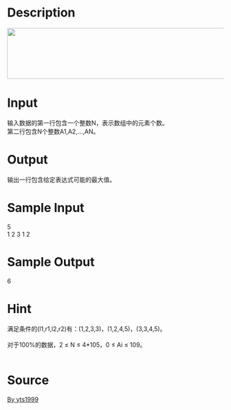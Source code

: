 
# Description

<div class="content"><p><img src="/source/bzoj/4260/img/aHR0cHM6Ly9seWRzeS5jb20vSnVkZ2VPbmxpbmUvdXBsb2FkLzIwMTUwOS9mYS5qcGc=.jpg" width="0" height="0" alt=""/><img src="/source/bzoj/4260/img/aHR0cHM6Ly9seWRzeS5jb20vSnVkZ2VPbmxpbmUvdXBsb2FkLzIwMTUwOS9mYSgxKS5qcGc=.jpg" width="784" height="118" alt=""/></p>
<p></p></div>

# Input

<div class="content"><div>
<div>输入数据的第一行包含一个整数N，表示数组中的元素个数。</div>
<div>第二行包含N个整数A1,A2,…,AN。</div>
<div></div>
</div>
<div></div>
<p></p></div>

# Output

<div class="content"><div>输出一行包含给定表达式可能的最大值。</div>
<div>
<div></div>
</div>
<p></p></div>

# Sample Input

<div class="content"><span class="sampledata">5<br/>
1 2 3 1 2</span></div>

# Sample Output

<div class="content"><span class="sampledata">6</span></div>

# Hint

<div class="content"><p></p><div>满足条件的(l1,r1,l2,r2)有：(1,2,3,3)，(1,2,4,5)，(3,3,4,5)。</div><br/>
<div>对于100%的数据，2 ≤ N ≤ 4*105，0 ≤ Ai ≤ 109。</div><br/>
<p></p><p></p></div>

# Source

<div class="content"><p><a href="problemset.php?search=By yts1999">By yts1999</a></p></div>

